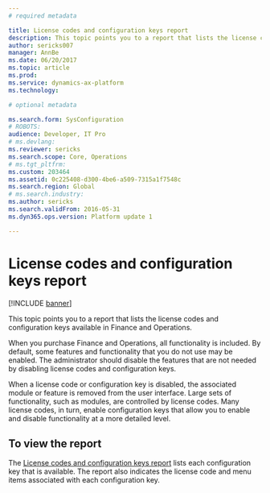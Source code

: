 ```yaml
---
# required metadata

title: License codes and configuration keys report
description: This topic points you to a report that lists the license codes and configuration keys available in Finance and Operations.
author: sericks007
manager: AnnBe
ms.date: 06/20/2017
ms.topic: article
ms.prod: 
ms.service: dynamics-ax-platform
ms.technology: 

# optional metadata

ms.search.form: SysConfiguration
# ROBOTS: 
audience: Developer, IT Pro
# ms.devlang: 
ms.reviewer: sericks
ms.search.scope: Core, Operations
# ms.tgt_pltfrm: 
ms.custom: 203464
ms.assetid: 0c225408-d300-4be6-a509-7315a1f7548c
ms.search.region: Global
# ms.search.industry: 
ms.author: sericks
ms.search.validFrom: 2016-05-31
ms.dyn365.ops.version: Platform update 1

---
```


# License codes and configuration keys report

[!INCLUDE [banner](../includes/banner.md)]

This topic points you to a report that lists the license codes and configuration keys available in Finance and Operations.

When you purchase Finance and Operations, all functionality is included. By default, some features and functionality that you do not use may be enabled. The administrator should disable the features that are not needed by disabling license codes and configuration keys.

When a license code or configuration key is disabled, the associated module or feature is removed from the user interface. Large sets of functionality, such as modules, are controlled by license codes. Many license codes, in turn, enable configuration keys that allow you to enable and disable functionality at a more detailed level.

## To view the report
The [License codes and configuration keys report](https://mbs.microsoft.com/customersource/northamerica/AX/downloads/reports/axtechrefrep) lists each configuration key that is available. The report also indicates the license code and menu items associated with each configuration key.




